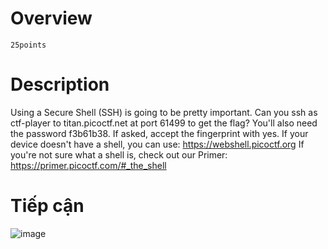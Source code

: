# Overview #
`25points`

# Description #
Using a Secure Shell (SSH) is going to be pretty important.
Can you ssh as ctf-player to titan.picoctf.net at port 61499 to get the flag?
You'll also need the password f3b61b38. If asked, accept the fingerprint with yes.
If your device doesn't have a shell, you can use: https://webshell.picoctf.org
If you're not sure what a shell is, check out our Primer: https://primer.picoctf.com/#_the_shell

# Tiếp cận #
![image](https://github.com/zangcinh/PicoCTF_Writeup/assets/173159694/5d3d6618-b2ea-4481-adc8-ea8cd36f8188)
